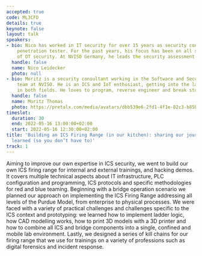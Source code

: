 ```yaml
---
accepted: true
code: ML3CFD
details: true
keynote: false
layout: talk
speakers:
- bio: Nico has worked in IT security for over 15 years as security consultant and
    penetration tester. For the past years, his focus has been on all several aspects
    of OT security. At NVISO Germany, he leads the security assessment team.
  handle: false
  name: Nico Leidecker
  photo: null
- bio: Moritz is a security consultant working in the Software and Security assessment
    team at NVISO. He is an ICS and IoT enthusiast, getting into the latest technologies
    in both fields. He loves to program, reverse engineer and break stuff.
  handle: false
  name: Moritz Thomas
  photo: https://pretalx.com/media/avatars/dbb539e6-2fd1-4f1e-82c3-b85bdefe62cd_1vySmjx.jpg
timeslot:
  duration: 30
  end: 2022-05-16 13:00:00+02:00
  start: 2022-05-16 12:30:00+02:00
title: 'Building an ICS Firing Range (in our kitchen): sharing our journey & lessons
  learned (so you don’t have to)'
track: 1
---
```


Aiming to improve our own expertise in ICS security, we went to build our own ICS firing range for internal and external trainings, and hacking demos.
It covers multiple technical aspects about IT infrastructure, PLC configuration and programming, ICS protocols and specific methodologies for red and blue teaming.
Beginning with a bridge operation scenario we planned our approach on implementing the ICS Firing Range addressing all levels of the Purdue Model, from enterprise to physical processes.
We were faced with a variety of practical challenges and challenges specific to the ICS context and prototyping: we learned how to implement ladder logic, how CAD modelling works, how to print 3D models with a 3D printer and how to combine all ICS and bridge components into a single, confined and mobile lab environment.
Lastly, we designed a series of kill chains for our firing range that we use for trainings on a variety of professions such as digital forensics and incident response.